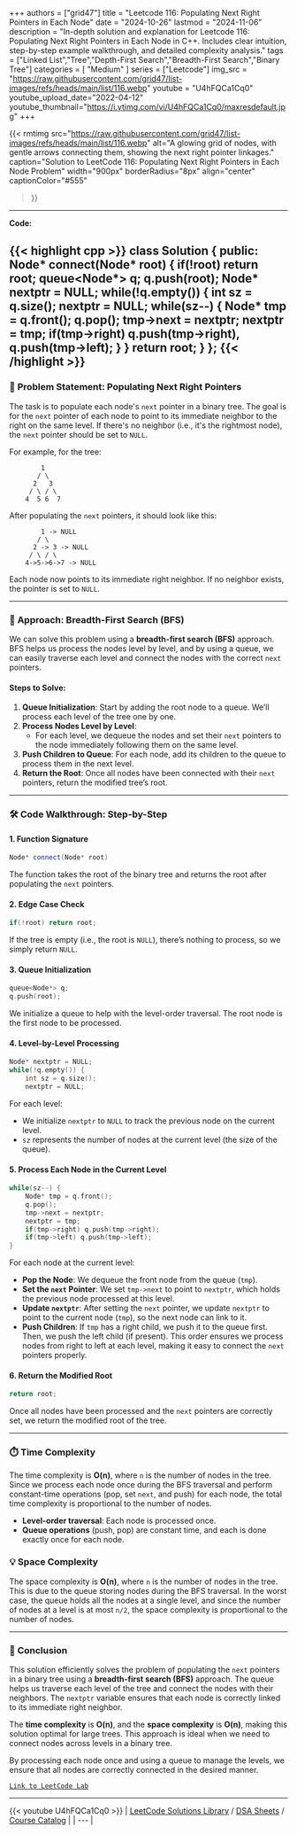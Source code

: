 
+++
authors = ["grid47"]
title = "Leetcode 116: Populating Next Right Pointers in Each Node"
date = "2024-10-26"
lastmod = "2024-11-06"
description = "In-depth solution and explanation for Leetcode 116: Populating Next Right Pointers in Each Node in C++. Includes clear intuition, step-by-step example walkthrough, and detailed complexity analysis."
tags = ["Linked List","Tree","Depth-First Search","Breadth-First Search","Binary Tree"]
categories = [
    "Medium"
]
series = ["Leetcode"]
img_src = "https://raw.githubusercontent.com/grid47/list-images/refs/heads/main/list/116.webp"
youtube = "U4hFQCa1Cq0"
youtube_upload_date="2022-04-12"
youtube_thumbnail="https://i.ytimg.com/vi/U4hFQCa1Cq0/maxresdefault.jpg"
+++


{{< rmtimg 
    src="https://raw.githubusercontent.com/grid47/list-images/refs/heads/main/list/116.webp" 
    alt="A glowing grid of nodes, with gentle arrows connecting them, showing the next right pointer linkages."
    caption="Solution to LeetCode 116: Populating Next Right Pointers in Each Node Problem"
    width="900px"
    borderRadius="8px"
    align="center" 
    captionColor="#555"
>}}
---
**Code:**

{{< highlight cpp >}}
class Solution {
public:
    Node* connect(Node* root) {
        if(!root) return root;
        queue<Node*> q;
        q.push(root);
        Node* nextptr = NULL;
        while(!q.empty()) {
            int sz = q.size();
            nextptr = NULL;
            while(sz--) {
                Node* tmp = q.front();
                q.pop();
                tmp->next = nextptr;
                nextptr = tmp;
                if(tmp->right)  q.push(tmp->right),
                                q.push(tmp->left);
            }
         }
        return root;
    }
};
{{< /highlight >}}
---

### 🌳 **Problem Statement: Populating Next Right Pointers**

The task is to populate each node's `next` pointer in a binary tree. The goal is for the `next` pointer of each node to point to its immediate neighbor to the right on the same level. If there's no neighbor (i.e., it's the rightmost node), the `next` pointer should be set to `NULL`.

For example, for the tree:

```
        1
       / \
      2   3
     / \ / \
    4  5 6  7
```

After populating the `next` pointers, it should look like this:

```
        1 -> NULL
       / \
      2 -> 3 -> NULL
     / \ / \
    4->5->6->7 -> NULL
```

Each node now points to its immediate right neighbor. If no neighbor exists, the pointer is set to `NULL`.

---

### 🧠 **Approach: Breadth-First Search (BFS)**

We can solve this problem using a **breadth-first search (BFS)** approach. BFS helps us process the nodes level by level, and by using a queue, we can easily traverse each level and connect the nodes with the correct `next` pointers.

#### **Steps to Solve:**
1. **Queue Initialization**: Start by adding the root node to a queue. We’ll process each level of the tree one by one.
2. **Process Nodes Level by Level**:
   - For each level, we dequeue the nodes and set their `next` pointers to the node immediately following them on the same level.
3. **Push Children to Queue**: For each node, add its children to the queue to process them in the next level.
4. **Return the Root**: Once all nodes have been connected with their `next` pointers, return the modified tree’s root.

---

### 🛠️ **Code Walkthrough: Step-by-Step**

#### 1. **Function Signature**

```cpp
Node* connect(Node* root)
```
The function takes the root of the binary tree and returns the root after populating the `next` pointers.

#### 2. **Edge Case Check**

```cpp
if(!root) return root;
```
If the tree is empty (i.e., the root is `NULL`), there’s nothing to process, so we simply return `NULL`.

#### 3. **Queue Initialization**

```cpp
queue<Node*> q;
q.push(root);
```
We initialize a queue to help with the level-order traversal. The root node is the first node to be processed.

#### 4. **Level-by-Level Processing**

```cpp
Node* nextptr = NULL;
while(!q.empty()) {
    int sz = q.size();
    nextptr = NULL;
```
For each level:
- We initialize `nextptr` to `NULL` to track the previous node on the current level.
- `sz` represents the number of nodes at the current level (the size of the queue).

#### 5. **Process Each Node in the Current Level**

```cpp
while(sz--) {
    Node* tmp = q.front();
    q.pop();
    tmp->next = nextptr;
    nextptr = tmp;
    if(tmp->right) q.push(tmp->right);
    if(tmp->left) q.push(tmp->left);
}
```
For each node at the current level:
- **Pop the Node**: We dequeue the front node from the queue (`tmp`).
- **Set the `next` Pointer**: We set `tmp->next` to point to `nextptr`, which holds the previous node processed at this level.
- **Update `nextptr`**: After setting the `next` pointer, we update `nextptr` to point to the current node (`tmp`), so the next node can link to it.
- **Push Children**: If `tmp` has a right child, we push it to the queue first. Then, we push the left child (if present). This order ensures we process nodes from right to left at each level, making it easy to connect the `next` pointers properly.

#### 6. **Return the Modified Root**

```cpp
return root;
```
Once all nodes have been processed and the `next` pointers are correctly set, we return the modified root of the tree.

---

### ⏱️ **Time Complexity**

The time complexity is **O(n)**, where `n` is the number of nodes in the tree. Since we process each node once during the BFS traversal and perform constant-time operations (pop, set `next`, and push) for each node, the total time complexity is proportional to the number of nodes.

- **Level-order traversal**: Each node is processed once.
- **Queue operations** (push, pop) are constant time, and each is done exactly once for each node.

### 💡 **Space Complexity**

The space complexity is **O(n)**, where `n` is the number of nodes in the tree. This is due to the queue storing nodes during the BFS traversal. In the worst case, the queue holds all the nodes at a single level, and since the number of nodes at a level is at most `n/2`, the space complexity is proportional to the number of nodes.

---

### 🎉 **Conclusion**

This solution efficiently solves the problem of populating the `next` pointers in a binary tree using a **breadth-first search (BFS)** approach. The queue helps us traverse each level of the tree and connect the nodes with their neighbors. The `nextptr` variable ensures that each node is correctly linked to its immediate right neighbor.

The **time complexity** is **O(n)**, and the **space complexity** is **O(n)**, making this solution optimal for large trees. This approach is ideal when we need to connect nodes across levels in a binary tree.

By processing each node once and using a queue to manage the levels, we ensure that all nodes are correctly connected in the desired manner.

[`Link to LeetCode Lab`](https://leetcode.com/problems/populating-next-right-pointers-in-each-node/description/)

---
{{< youtube U4hFQCa1Cq0 >}}
| [LeetCode Solutions Library](https://grid47.xyz/leetcode/) / [DSA Sheets](https://grid47.xyz/sheets/) / [Course Catalog](https://grid47.xyz/courses/) |
| --- |
